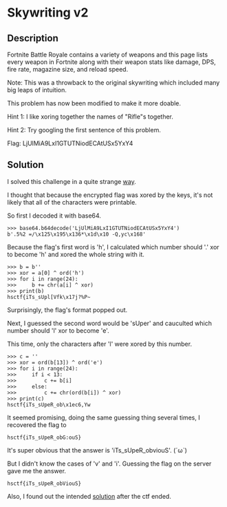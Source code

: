 # Skywriting v2

## Description

Fortnite Battle Royale contains a variety of weapons and this page lists every weapon in Fortnite along with their weapon stats like damage, DPS, fire rate, magazine size, and reload speed.

Note: This was a throwback to the original skywriting which included many big leaps of intuition.

This problem has now been modified to make it more doable.

Hint 1: I like xoring together the names of "Rifle"s together.

Hint 2: Try googling the first sentence of this problem.

Flag: LjUlMiA9LxI1GTUTNiodECAtUSx5YxY4

## Solution

I solved this challenge in a quite strange [way](wtf.py).

I thought that because the encrypted flag was xored by the keys, it's not likely that all of the characters were printable.

So first I decoded it with base64.

```
>>> base64.b64decode('LjUlMiA9LxI1GTUTNiodECAtUSx5YxY4')
b'.5%2 =/\x125\x195\x136*\x1d\x10 -Q,yc\x168'
```

Because the flag's first word is 'h', I calculated which number should '.' xor to become 'h' and xored the whole string with it.
```
>>> b = b''
>>> xor = a[0] ^ ord('h')
>>> for i in range(24):
>>>     b += chr(a[i] ^ xor)
>>> print(b)
hsctf{iTs_sUpl[Vfk\x17j?%P~
```
Surprisingly, the flag's format popped out.

Next, I guessed the second word would be 'sUper' and cauculted which number should 'l' xor to become 'e'.

This time, only the characters after 'l' were xored by this number.

```
>>> c = ''
>>> xor = ord(b[13]) ^ ord('e')
>>> for i in range(24):
>>>     if i < 13:
>>>         c += b[i]
>>>     else:
>>>         c += chr(ord(b[i]) ^ xor)
>>> print(c)
hsctf{iTs_sUpeR_ob\x1ec6,Yw
```
It seemed promising, doing the same guessing thing several times, I recovered the flag to
```
hsctf{iTs_sUpeR_obG:ouS}
```
It's super obvious that the answer is 'iTs_sUpeR_obviouS'. (ˊωˋ)

But I didn't know the cases of 'v' and 'i'. Guessing the flag on the server gave me the answer.

```
hsctf{iTs_sUpeR_obViouS}
```

Also, I found out the intended [solution](solve.py) after the ctf ended.
